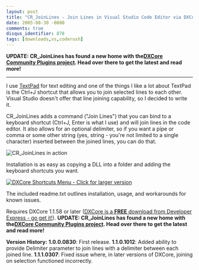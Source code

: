 ```yaml
---
layout: post
title: "CR_JoinLines - Join Lines in Visual Studio Code Editor via DXCore"
date: 2005-08-30 -0800
comments: true
disqus_identifier: 878
tags: [downloads,vs,coderush]
---
```

**UPDATE: CR_JoinLines has found a new home with the**[**DXCore
Community Plugins
project**](http://code.google.com/p/dxcorecommunityplugins/)**. Head
over there to get the latest and read more!**

****

I use [TextPad](http://www.textpad.com) for text editing and one of the
things I like a lot about TextPad is the Ctrl+J shortcut that allows you
to join selected lines to each other. Visual Studio doesn't offer that
line joining capability, so I decided to write it.

 CR\_JoinLines adds a command ("Join Lines") that you can bind to a
keyboard shortcut (Ctrl+J, Enter is what I use) and will join lines in
the code editor. It also allows for an optional delimiter, so if you
want a pipe or comma or some other string (yes, string - you're not
limited to a single character) inserted between the joined lines, you
can do that.

 ![CR\_JoinLines in
action](http://dxcorecommunityplugins.googlecode.com/svn/trunk/CR_JoinLines/screenshots/join_anim.gif)

 Installation is as easy as copying a DLL into a folder and adding the
keyboard shortcuts you want.

 [![DXCore Shortcuts Menu - Click for larger
version](http://dxcorecommunityplugins.googlecode.com/svn/trunk/CR_JoinLines/screenshots/shortcuts_sm.gif)](http://dxcorecommunityplugins.googlecode.com/svn/trunk/CR_JoinLines/screenshots/shortcuts_lg.gif)

 The included readme.txt outlines installation, usage, and workarounds
for known issues.

 Requires DXCore 1.1.58 or later ([DXCore is a **FREE** download from
Developer Express - go get
it!](http://www.devexpress.com/Downloads/NET/DXCore/)).
**UPDATE: CR\_JoinLines has found a new home with the**[**DXCore
Community Plugins
project**](http://code.google.com/p/dxcorecommunityplugins/)**. Head
over there to get the latest and read more!**

 **Version History:**
 **1.0.0.0830**: First release.
 **1.1.0.1012**: Added ability to provide Delimiter parameter to join
lines with a delimiter between each joined line.
 **1.1.1.0307**: Fixed issue where, in later versions of DXCore, joining
on selection functioned incorrectly.

